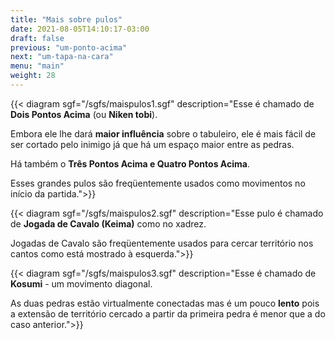```yaml
---
title: "Mais sobre pulos"
date: 2021-08-05T14:10:17-03:00
draft: false
previous: "um-ponto-acima"
next: "um-tapa-na-cara"
menu: "main"
weight: 28
---
```


{{< diagram sgf="/sgfs/maispulos1.sgf" description="Esse é chamado de <strong>Dois Pontos Acima</strong> (ou <strong>Niken tobi</strong>).</p><p>Embora ele lhe dará <strong>maior influência</strong> sobre o tabuleiro, ele é mais fácil de ser cortado pelo inimigo já que há um espaço maior entre as pedras.</p><p>Há também o <strong>Três Pontos Acima<strong> e </strong>Quatro Pontos Acima</strong>.</p><p>Esses grandes pulos são freqüentemente usados como movimentos no início da partida.">}} 

{{< diagram sgf="/sgfs/maispulos2.sgf" description="Esse pulo é chamado de <strong>Jogada de Cavalo (Keima)</strong> como no xadrez.</p><p>Jogadas de Cavalo são freqüentemente usados para cercar território nos cantos como está mostrado à esquerda.">}} 

{{< diagram sgf="/sgfs/maispulos3.sgf" description="Esse é chamado de <strong>Kosumi</strong> - um movimento diagonal.</p><p>As duas pedras estão virtualmente conectadas mas é um pouco <strong>lento</strong> pois a extensão de território cercado a partir da primeira pedra é menor que a do caso anterior.">}} 

